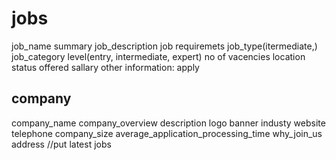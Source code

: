jobs
====
job_name
summary
job_description
job requiremets
job_type(itermediate,)
job_category
level(entry, intermediate, expert)
no  of vacencies
location
status
offered sallary
other information:
apply


company
---------
company_name
company_overview
description
logo
banner
industy
website
telephone
company_size
average_application_processing_time
why_join_us
address
//put latest jobs

